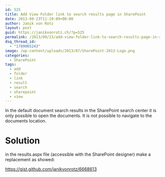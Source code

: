 ```yaml
---
id: 525
title: Add View Folder link to search results page in SharePoint
date: 2013-09-23T11:19:09+00:00
author: Janik von Rotz
layout: post
guid: https://janikvonrotz.ch/?p=525
permalink: /2013/09/23/add-view-folder-link-to-search-results-page-in-sharepoint/
dsq_thread_id:
  - "1789065243"
image: /wp-content/uploads/2013/07/SharePoint-2013-Logo.png
categories:
  - SharePoint
tags:
  - add
  - folder
  - link
  - result
  - search
  - sharepoint
  - view
---
```

In the default document search results in the SharePoint search center it is only possible to open the documents. It is not possible to navigate to the documents location. <!--more-->

<h1>Solution</h1>

in the results.aspx file (accessible with the SharePoint designer) make a replacement as showed:

https://gist.github.com/janikvonrotz/6668613